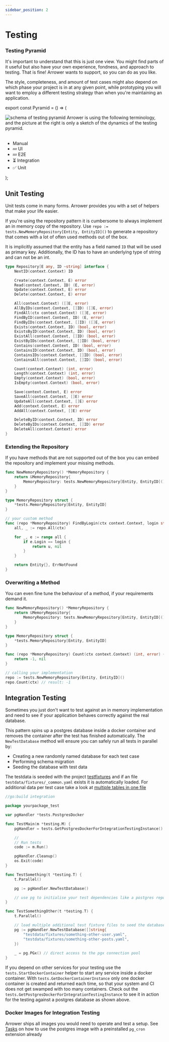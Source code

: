 ```yaml
---
sidebar_position: 2
---
```





# Testing
### Testing Pyramid
It's important to understand that this is just one view.
You might find parts of it useful but also have your own experience, fondness, and approach to testing. 
That is fine!
Arrower wants to support, so you can do as you like.

The style, completeness, and amount of test cases might also depend on
which phase your project is in at any given point, 
while prototyping you will want to employ a different testing strategy than when you're maintaining an application.




export const Pyramid = () => (
<div>
    <img src={require('./pyramid.png').default}
         alt="schema of testing pyramid"
         style={{
            width: '60%',
            float: 'right',
    }} />
    <span>
        Arrower is using the following terminology,
        and the picture at the right is only a sketch of the dynamics of the testing pyramid. 
        <br/>
        <br/>
        <ul>
            <li>Manual</li>
            <li>💤 UI</li>
            <li>💤 E2E</li>
            <li>⏳ Integration</li>
            <li>✅ Unit</li>
        </ul>
    </span>
    <div style={{clear:'both'}}></div>
</div>
);

<Pyramid></Pyramid>




## Unit Testing
Unit tests come in many forms. Arrower provides you with a set of helpers that make your life easier.

If you're using the repository pattern it is cumbersome to always implement an in memory copy of the repository.
Use `repo := tests.NewMemoryRepository[Entity, EntityID]()` to generate a repository that comes with a lot of
often used methods out of the box.

It is implicitly assumed that the entity has a field named `ID` that will be used as primary key.
Additionally, the ID has to have an underlying type of string and can not be an int.  

```go
type Repository[E any, ID ~string] interface {
	NextID(context.Context) ID

	Create(context.Context, E) error
	Read(context.Context, ID) (E, error)
	Update(context.Context, E) error
	Delete(context.Context, E) error

	All(context.Context) ([]E, error)
	AllByIDs(context.Context, []ID) ([]E, error)
	FindAll(ctx context.Context) ([]E, error)
	FindByID(context.Context, ID) (E, error)
	FindByIDs(context.Context, []ID) ([]E, error)
	Exists(context.Context, ID) (bool, error)
	ExistsByID(context.Context, ID) (bool, error)
	ExistAll(context.Context, []ID) (bool, error)
	ExistByIDs(context.Context, []ID) (bool, error)
	Contains(context.Context, ID) (bool, error)
	ContainsID(context.Context, ID) (bool, error)
	ContainsIDs(context.Context, []ID) (bool, error)
	ContainsAll(context.Context, []ID) (bool, error)

	Count(context.Context) (int, error)
	Length(context.Context) (int, error)
	Empty(context.Context) (bool, error)
	IsEmpty(context.Context) (bool, error)

	Save(context.Context, E) error
	SaveAll(context.Context, []E) error
	UpdateAll(context.Context, []E) error
	Add(context.Context, E) error
	AddAll(context.Context, []E) error

	DeleteByID(context.Context, ID) error
	DeleteByIDs(context.Context, []ID) error
	DeleteAll(context.Context) error
}
```


### Extending the Repository
If you have methods that are not supported out of the box you can embed the repository and implement your missing methods.

```go
func NewMemoryRepository() *MemoryRepository {
	return &MemoryRepository{
		MemoryRepository: tests.NewMemoryRepository[Entity, EntityID](),
	}
}

type MemoryRepository struct {
	*tests.MemoryRepository[Entity, EntityID]
}

// your custom method
func (repo *MemoryRepository) FindByLogin(ctx context.Context, login string) (Entity, error) {
	all, _ := repo.All(ctx)

	for _, e := range all {
		if e.Login == login {
			return u, nil
		}
	}

	return Entity{}, ErrNotFound
}
```

### Overwriting a Method
You can even fine tune the behaviour of a method, if your requirements demand it.

```go
func NewMemoryRepository() *MemoryRepository {
	return &MemoryRepository{
		MemoryRepository: tests.NewMemoryRepository[Entity, EntityID](),
	}
}

type MemoryRepository struct {
	*tests.MemoryRepository[Entity, EntityID]
}

func (repo *MemoryRepository) Count(ctx context.Context) (int, error) {
	return -1, nil
}

// calling your implementation
repo := tests.NewMemoryRepository[Entity, EntityID]()
repo.Count(ctx) // result: -1
```




## Integration Testing
Sometimes you just don't want to test against an in memory implementation and need to see if your application behaves 
correctly against the real database.

This pattern spins up a postgres database inside a docker container and removes the container after the test has 
finished automatically.
The `NewTestDatabase` method will ensure you can safely run all tests in parallel by:
* Creating a new randomly named database for each test case
* Performing schema migration
* Seeding the database with test data

The testdata is seeded with the project [testfixtures](https://github.com/go-testfixtures/testfixtures)
and if an file `testdata/fixtures/_common.yaml` exists it is automatically loaded. For additional data per test case
take a look at [multiple tables in one file](https://github.com/go-testfixtures/testfixtures#-single-file-on-multiple-tables)

```go
//go:build integration

package yourpackage_test

var pgHandler *tests.PostgresDocker

func TestMain(m *testing.M) {
	pgHandler = tests.GetPostgresDockerForIntegrationTestingInstance()

	//
	// Run tests
	code := m.Run()

	pgHandler.Cleanup()
	os.Exit(code)
}

func TestSomething(t *testing.T) {
	t.Parallel()

	pg := pgHandler.NewTestDatabase()

	// use pg to initialise your test dependencies like a postgres repository 
}

func TestSomethingOther(t *testing.T) {
	t.Parallel()

	// load multiple additional test fixture files to seed the database
	pg := pgHandler.NewTestDatabase([]string{
		"testdata/fixtures/something-other-user.yaml",
		"testdata/fixtures/something-other-posts.yaml",
    })
	
	_ = pg.PGx() // direct access to the pgx connection pool 
}
```

If you depend on other services for your testing use the `tests.StartDockerContainer` helper to start any service 
inside a docker container. With `tests.GetDockerContainerInstance` only one docker container is 
created and returned each time, so that your system and CI does not get swamped with too many containers.
Check out the `tests.GetPostgresDockerForIntegrationTestingInstance` to see it in action for the testing against a postgres
database as shown above.


### Docker Images for Integration Testing
Arrower ships all images you would need to operate and test a setup.
See [Tasks](./repeating-tasks#postgres-image-with-pg_cron) on how to use the postgres image with a 
preinstalled `pg_cron` extension already